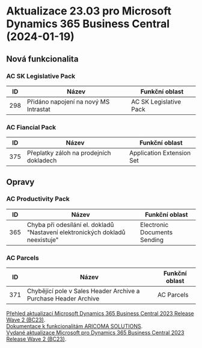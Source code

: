 ﻿# Aktualizace 23.03 pro Microsoft Dynamics 365 Business Central (2024-01-19)

## Nová funkcionalita

### AC SK Legislative Pack

| ID | Název | Funkční oblast|
| --------- | --------- | --------- |
|298|Přidáno napojení na nový MS Intrastat|AC SK Legislative Pack|

### AC Fiancial Pack

| ID | Název | Funkční oblast|
| --------- | --------- | --------- |
|375|Přeplatky záloh na prodejních dokladech|Application Extension Set|

## Opravy

### AC Productivity Pack

| ID | Název | Funkční oblast|
| --------- | --------- | --------- |
|365|Chyba při odesílání el. dokladů "Nastavení elektronických dokladů neexistuje"|Electronic Documents Sending|

### AC Parcels

| ID | Název | Funkční oblast|
| --------- | --------- | --------- |
|371|Chybějící pole v Sales Header Archive a Purchase Header Archive|AC Parcels|

[Přehled aktualizací Microsoft Dynamics 365 Business Central 2023 Release Wave 2 (BC23)](Updates-bc23.md).  
[Dokumentace k funkcionalitám ARICOMA SOLUTIONS](https://muj.autocont.cz/docs/cs-cz/dynamics365/business-central/AC-Solutions/ac-solutions.html).  
[Vydané aktualizace Microsoft pro Dynamics 365 Business Central 2023 Release Wave 2 (BC23)](https://support.microsoft.com/en-us/topic/released-updates-for-microsoft-dynamics-365-business-central-2023-release-wave-2-7a4f98e8-66b9-4484-9bc1-66c466d8a82d).  
